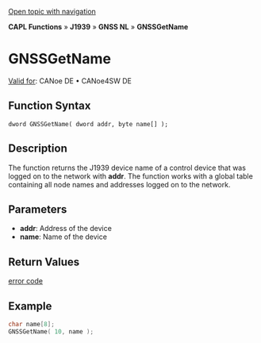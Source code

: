 [Open topic with navigation](../../../../../../CANoeDEFamily.htm#Topics/CAPLFunctions/J1939/GNSSNodeLayer/Functions/CAPLfunctionGNSSgetname.md)

**CAPL Functions** » **J1939** » **GNSS NL** » **GNSSGetName**

# GNSSGetName

[Valid for](../../../../Shared/FeatureAvailability.md): CANoe DE • CANoe4SW DE

## Function Syntax

```
dword GNSSGetName( dword addr, byte name[] );
```

## Description

The function returns the J1939 device name of a control device that was logged on to the network with **addr**. The function works with a global table containing all node names and addresses logged on to the network.

## Parameters

- **addr**: Address of the device
- **name**: Name of the device

## Return Values

[error code](../CAPLfunctionsGNSSNLErrorCodesGetLastError.md)

## Example

```c
char name[8];
GNSSGetName( 10, name );
```
